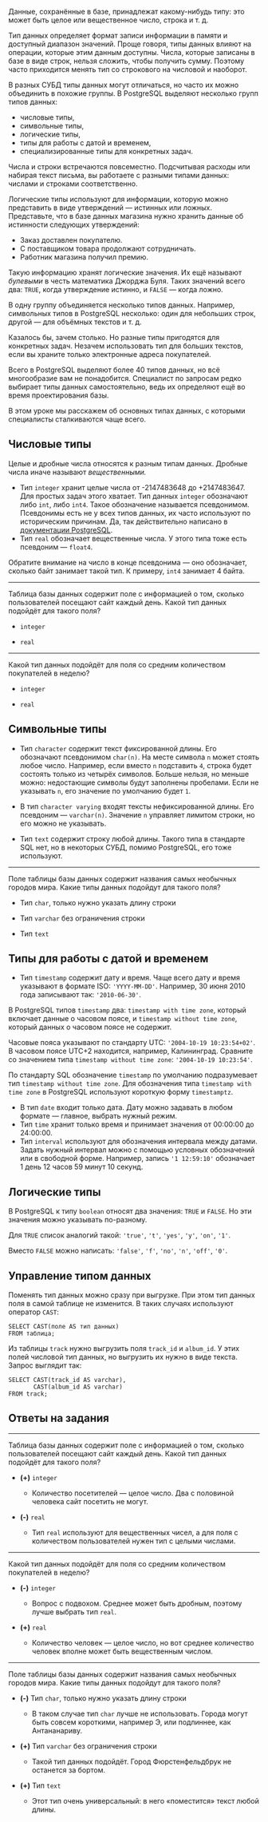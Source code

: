 Данные, сохранённые в базе, принадлежат какому-нибудь типу: это может быть целое или вещественное число, строка и т. д.

Тип данных определяет формат записи информации в памяти и доступный диапазон значений. Проще говоря, типы данных влияют на операции, которые этим данным доступны. Числа, которые записаны в базе в виде строк, нельзя сложить, чтобы получить сумму. Поэтому часто приходится менять тип со строкового на числовой и наоборот.

В разных СУБД типы данных могут отличаться, но часто их можно объединить в похожие группы. В PostgreSQL выделяют несколько групп типов данных:

*   числовые типы,
*   символьные типы,
*   логические типы,
*   типы для работы с датой и временем,
*   специализированные типы для конкретных задач.

Числа и строки встречаются повсеместно. Подсчитывая расходы или набирая текст письма, вы работаете с разными типами данных: числами и строками соответственно.

Логические типы используют для информации, которую можно представить в виде утверждений — истинных или ложных. Представьте, что в базе данных магазина нужно хранить данные об истинности следующих утверждений:

*   Заказ доставлен покупателю.
*   С поставщиком товара продолжают сотрудничать.
*   Работник магазина получил премию.

Такую информацию хранят логические значения. Их ещё называют _булевыми_ в честь математика Джорджа Буля. Таких значений всего два: `TRUE`, когда утверждение истинно, и `FALSE` — когда ложно.

В одну группу объединяется несколько типов данных. Например, символьных типов в PostgreSQL несколько: один для небольших строк, другой — для объёмных текстов и т. д.

Казалось бы, зачем столько. Но разные типы пригодятся для конкретных задач. Незачем использовать тип для больших текстов, если вы храните только электронные адреса покупателей.

Всего в PostgreSQL выделяют более 40 типов данных, но всё многообразие вам не понадобится. Специалист по запросам редко выбирает типы данных самостоятельно, ведь их определяют ещё во время проектирования базы.

В этом уроке мы расскажем об основных типах данных, с которыми специалисты сталкиваются чаще всего.

Числовые типы
-------------

Целые и дробные числа относятся к разным типам данных. Дробные числа иначе называют _вещественными._

*   Тип `integer` хранит целые числа от -2147483648 до +2147483647. Для простых задач этого хватает. Тип данных `integer` обозначают либо `int`, либо `int4`. Такое обозначение называется псевдонимом. Псевдонимы есть не у всех типов данных, их часто используют по историческим причинам. Да, так действительно написано в [документации PostgreSQL](https://www.postgresql.org/docs/9.5/datatype.html).
*   Тип `real` обозначает вещественные числа. У этого типа тоже есть псевдоним — `float4`.

Обратите внимание на число в конце псевдонима — оно обозначает, сколько байт занимает такой тип. К примеру, `int4` занимает 4 байта.

* * *

Таблица базы данных содержит поле с информацией о том, сколько пользователей посещают сайт каждый день. Какой тип данных подойдёт для такого поля?

*   `integer`
    
*   `real`
    

* * *

Какой тип данных подойдёт для поля со средним количеством покупателей в неделю?

*   `integer`
    
*   `real`

## Символьные типы
    
*   Тип `character` содержит текст фиксированной длины. Его обозначают псевдонимом `char(n)`. На месте символа `n` может стоять любое число. Например, если вместо `n` подставить `4`, строка будет состоять только из четырёх символов. Больше нельзя, но меньше можно: недостающие символы будут заполнены пробелами. Если не указывать `n`, его значение по умолчанию будет `1`.
    
*   В тип `character varying` входят тексты нефиксированной длины. Его псевдоним — `varchar(n)`. Значение `n` управляет лимитом строки, но его можно не указывать.
    
*   Тип `text` содержит строку любой длины. Такого типа в стандарте SQL нет, но в некоторых СУБД, помимо PostgreSQL, его тоже используют.
    

* * *

Поле таблицы базы данных содержит названия самых необычных городов мира. Какие типы данных подойдут для такого поля?

*   Тип `char`, только нужно указать длину строки
    
*   Тип `varchar` без ограничения строки
    
*   Тип `text`

## Типы для работы с датой и временем
    
*   Тип `timestamp` содержит дату и время. Чаще всего дату и время указывают в формате ISO: `'YYYY-MM-DD'`. Например, 30 июня 2010 года записывают так: `'2010-06-30'`.
    

В PostgreSQL типов `timestamp` два: `timestamp with time zone`, который включает данные о часовом поясе, и `timestamp without time zone`, который данных о часовом поясе не содержит.

Часовые пояса указывают по стандарту UTC: `'2004-10-19 10:23:54+02'`. В часовом поясе UTC+2 находится, например, Калининград. Сравните со значением типа `timestamp without time zone`: `'2004-10-19 10:23:54'`.

По стандарту SQL обозначение `timestamp` по умолчанию подразумевает тип `timestamp without time zone`. Для обозначения типа `timestamp with time zone` в PostgreSQL используют короткую форму `timestamptz`.

*   В тип `date` входит только дата. Дату можно задавать в любом формате — главное, выбрать нужный режим.
*   Тип `time` хранит только время и принимает значения от 00:00:00 до 24:00:00.
*   Тип `interval` используют для обозначения интервала между датами. Задать нужный интервал можно с помощью условных обозначений или в свободной форме. Например, запись `'1 12:59:10'` обозначает 1 день 12 часов 59 минут 10 секунд.

Логические типы
---------------

В PostgreSQL к типу `boolean` относят два значения: `TRUE` и `FALSE`. Но эти значения можно указывать по-разному.

Для `TRUE` список аналогий такой: `'true'`, `'t'`, `'yes'`, `'y'`, `'on'`, `'1'`.

Вместо `FALSE` можно написать: `'false'`, `'f'`, `'no'`, `'n'`, `'off'`, `'0'`.

Управление типом данных
-----------------------

Поменять тип данных можно сразу при выгрузке. При этом тип данных поля в самой таблице не изменится. В таких случаях используют оператор `CAST`:

    SELECT CAST(поле AS тип данных)
    FROM таблица;
    

Из таблицы `track` нужно выгрузить поля `track_id` и `album_id`. У этих полей числовой тип данных, но выгрузить их нужно в виде текста. Запрос выглядит так:

    SELECT CAST(track_id AS varchar),
           CAST(album_id AS varchar)
    FROM track;

Ответы на задания
-----------------

* * *

Таблица базы данных содержит поле с информацией о том, сколько пользователей посещают сайт каждый день. Какой тип данных подойдёт для такого поля?

*   **(+)** `integer`
    
    *   Количество посетителей — целое число. Два с половиной человека сайт посетить не могут.
*   **(-)** `real`
    
    *   Тип `real` используют для вещественных чисел, а для поля с количеством пользователей нужен тип с целыми числами.

* * *

Какой тип данных подойдёт для поля со средним количеством покупателей в неделю?

*   **(-)** `integer`
    
    *   Вопрос с подвохом. Среднее может быть дробным, поэтому лучше выбрать тип `real`.
*   **(+)** `real`
    
    *   Количество человек — целое число, но вот среднее количество человек вполне может быть вещественным числом.

* * *

Поле таблицы базы данных содержит названия самых необычных городов мира. Какие типы данных подойдут для такого поля?

*   **(-)** Тип `char`, только нужно указать длину строки
    
    *   В таком случае тип `char` лучше не использовать. Города могут быть совсем короткими, например Э, или подлиннее, как Антананариву.
*   **(+)** Тип `varchar` без ограничения строки
    
    *   Такой тип данных подойдёт. Город Фюрстенфельдбрук не останется за бортом.
*   **(+)** Тип `text`
    
    *   Этот тип очень универсальный: в него «поместится» текст любой длины.